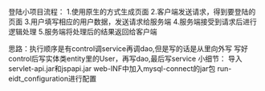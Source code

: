 登陆小项目流程：
1.使用原生的方式生成页面
2.客户端发送请求，得到要登陆的页面
3.用户填写相应的用户数据，发送请求给服务端
4.服务端接受到请求后进行逻辑处理
5.服务端将处理后的结果返回给客户端

思路：执行顺序是有control调service再调dao,但是写的话是从里向外写
写好control后写实体类entity里的User，再写dao,最后写service
小细节：
导入servlet-api.jar和jspapi.jar
web-INF中加入mysql-connect的jar包
run-eidt_configuration进行配置
